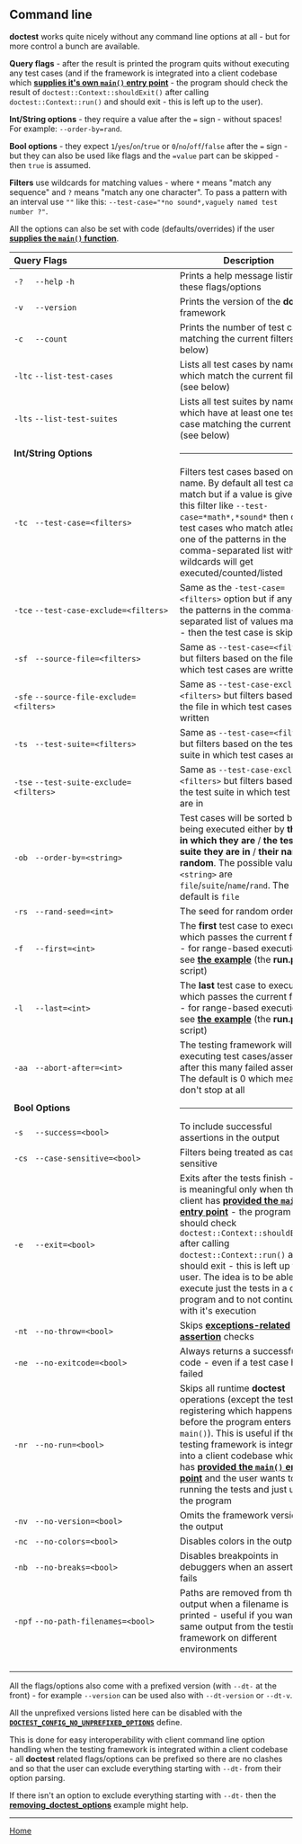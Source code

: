 ## Command line

**doctest** works quite nicely without any command line options at all - but for more control a bunch are available.

**Query flags** - after the result is printed the program quits without executing any test cases (and if the framework is integrated into a client codebase which [**supplies it's own ```main()``` entry point**](main.md) - the program should check the result of ```doctest::Context::shouldExit()``` after calling ```doctest::Context::run()``` and should exit - this is left up to the user).

**Int/String options** - they require a value after the ```=``` sign - without spaces! For example: ```--order-by=rand```.

**Bool options** - they expect ```1```/```yes```/```on```/```true``` or ```0```/```no```/```off```/```false``` after the ```=``` sign - but they can also be used like flags and the ```=value``` part can be skipped - then ```true``` is assumed.  

**Filters** use wildcards for matching values - where ```*``` means "match any sequence" and ```?``` means "match any one character".
To pass a pattern with an interval use ```""``` like this:  ```--test-case="*no sound*,vaguely named test number ?"```.

All the options can also be set with code (defaults/overrides) if the user [**supplies the ```main()``` function**](main.md).

| Query Flags | Description |
|:------------|-------------|
| ```-?``` &nbsp;&nbsp;&nbsp; ```--help``` ```-h``` | Prints a help message listing all these flags/options |
| ```-v``` &nbsp;&nbsp;&nbsp; ```--version``` | Prints the version of the **doctest** framework |
| ```-c``` &nbsp;&nbsp;&nbsp; ```--count``` | Prints the number of test cases matching the current filters (see below) |
| ```-ltc``` ```--list-test-cases``` | Lists all test cases by name which match the current filters (see below) |
| ```-lts``` ```--list-test-suites``` | Lists all test suites by name which have at least one test case matching the current filters (see below) |
| **Int/String Options** | <hr> |
| ```-tc``` &nbsp; ```--test-case=<filters>``` | Filters test cases based on their name. By default all test cases match but if a value is given to this filter like ```--test-case=*math*,*sound*``` then only test cases who match atleast one of the patterns in the comma-separated list with wildcards will get executed/counted/listed |
| ```-tce``` ```--test-case-exclude=<filters>``` | Same as the ```-test-case=<filters>``` option but if any of the patterns in the comma-separated list of values matches - then the test case is skipped |
| ```-sf``` &nbsp; ```--source-file=<filters>``` | Same as ```--test-case=<filters>``` but filters based on the file in which test cases are written |
| ```-sfe``` ```--source-file-exclude=<filters>``` | Same as ```--test-case-exclude=<filters>``` but filters based on the file in which test cases are written |
| ```-ts``` &nbsp; ```--test-suite=<filters>``` | Same as ```--test-case=<filters>``` but filters based on the test suite in which test cases are in |
| ```-tse``` ```--test-suite-exclude=<filters>``` | Same as ```--test-case-exclude=<filters>``` but filters based on the test suite in which test cases are in |
| ```-ob``` &nbsp; ```--order-by=<string>``` | Test cases will be sorted before being executed either by **the file in which they are** / **the test suite they are in** / **their name** / **random**. The possible values of ```<string>``` are ```file```/```suite```/```name```/```rand```. The default is ```file``` |
| ```-rs``` &nbsp; ```--rand-seed=<int>``` | The seed for random ordering |
| ```-f``` &nbsp;&nbsp;&nbsp; ```--first=<int>``` | The **first** test case to execute which passes the current filters - for range-based execution - see [**the example**](../../examples/range_based_execution/) (the **run.py** script) |
| ```-l``` &nbsp;&nbsp;&nbsp; ```--last=<int>``` | The **last** test case to execute which passes the current filters - for range-based execution - see [**the example**](../../examples/range_based_execution/) (the **run.py** script) |
| ```-aa``` &nbsp; ```--abort-after=<int>``` | The testing framework will stop executing test cases/assertions after this many failed assertions. The default is 0 which means don't stop at all |
| **Bool Options** | <hr> |
| ```-s``` &nbsp;&nbsp;&nbsp; ```--success=<bool>``` | To include successful assertions in the output |
| ```-cs``` &nbsp; ```--case-sensitive=<bool>``` | Filters being treated as case sensitive |
| ```-e``` &nbsp;&nbsp;&nbsp; ```--exit=<bool>``` | Exits after the tests finish - this is meaningful only when the client has [**provided the ```main()``` entry point**](main.md)  - the program should check ```doctest::Context::shouldExit()``` after calling ```doctest::Context::run()``` and should exit - this is left up to the user. The idea is to be able to execute just the tests in a client program and to not continue with it's execution |
| ```-nt``` &nbsp; ```--no-throw=<bool>``` | Skips [**exceptions-related assertion**](assertions.md#exceptions) checks |
| ```-ne``` &nbsp; ```--no-exitcode=<bool>``` | Always returns a successful exit code - even if a test case has failed |
| ```-nr``` &nbsp; ```--no-run=<bool>``` | Skips all runtime **doctest** operations (except the test registering which happens before the program enters ```main()```). This is useful if the testing framework is integrated into a client codebase which has [**provided the ```main()``` entry point**](main.md) and the user wants to skip running the tests and just use the program |
| ```-nv``` &nbsp; ```--no-version=<bool>``` | Omits the framework version in the output |
| ```-nc``` &nbsp; ```--no-colors=<bool>``` | Disables colors in the output |
| ```-nb``` &nbsp; ```--no-breaks=<bool>``` | Disables breakpoints in debuggers when an assertion fails |
| ```-npf``` ```--no-path-filenames=<bool>``` | Paths are removed from the output when a filename is printed - useful if you want the same output from the testing framework on different environments |
| &nbsp;&nbsp;&nbsp;&nbsp;&nbsp;&nbsp;&nbsp;&nbsp;&nbsp;&nbsp;&nbsp;&nbsp;&nbsp;&nbsp;&nbsp;&nbsp;&nbsp;&nbsp;&nbsp;&nbsp;&nbsp;&nbsp;&nbsp;&nbsp;&nbsp;&nbsp;&nbsp;&nbsp;&nbsp;&nbsp;&nbsp;&nbsp;&nbsp;&nbsp;&nbsp;&nbsp;&nbsp;&nbsp;&nbsp;&nbsp;&nbsp;&nbsp;&nbsp;&nbsp;&nbsp;&nbsp;&nbsp;&nbsp;&nbsp;&nbsp;&nbsp;&nbsp;&nbsp;&nbsp;&nbsp;&nbsp;&nbsp;&nbsp;&nbsp;&nbsp;&nbsp;&nbsp;&nbsp;&nbsp;&nbsp;| |

All the flags/options also come with a prefixed version (with ```--dt-``` at the front) - for example ```--version``` can be used also with ```--dt-version``` or ```--dt-v```.

All the unprefixed versions listed here can be disabled with the [**```DOCTEST_CONFIG_NO_UNPREFIXED_OPTIONS```**](configuration.md#doctest_config_no_unprefixed_options) define.

This is done for easy interoperability with client command line option handling when the testing framework is integrated within a client codebase - all **doctest** related flags/options can be prefixed so there are no clashes and so that the user can exclude everything starting with ```--dt-``` from their option parsing.

If there isn't an option to exclude everything starting with ```--dt-``` then the [**removing_doctest_options**](../../examples/removing_doctest_options/) example might help.

---------------

[Home](readme.md#reference)

